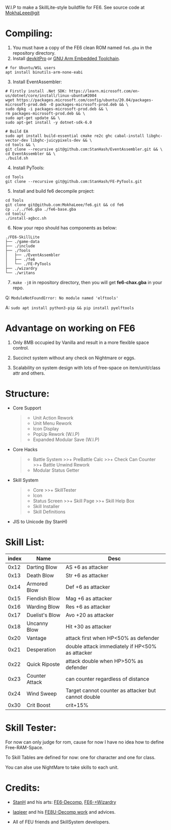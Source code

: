 W.I.P to make a SkillLite-style buildfile for FE6.
See source code at [MokhaLeee@git](https://github.com/MokhaLeee/FE6-SkillLite)

# Compiling:

1. You must have a copy of the FE6 clean ROM named `fe6.gba` in the repository directory.
2. Install [devkitPro](https://devkitpro.org/wiki/Getting_Started) or [GNU Arm Embedded Toolchain](https://developer.arm.com/tools-and-software/open-source-software/developer-tools/gnu-toolchain/gnu-rm).
```
# for Ubuntu/WSL users
apt install binutils-arm-none-eabi
```
3. Install EventAssembler:
```
# Firstly install .Net SDK: https://learn.microsoft.com/en-us/dotnet/core/install/linux-ubuntu#2004
wget https://packages.microsoft.com/config/ubuntu/20.04/packages-microsoft-prod.deb -O packages-microsoft-prod.deb && \
sudo dpkg -i packages-microsoft-prod.deb && \
rm packages-microsoft-prod.deb && \
sudo apt-get update && \
sudo apt-get install -y dotnet-sdk-6.0

# Build EA
sudo apt install build-essential cmake re2c ghc cabal-install libghc-vector-dev libghc-juicypixels-dev && \
cd tools && \
git clone --recursive git@github.com:StanHash/EventAssembler.git && \
cd EventAssembler && \
./build.sh
```
4. Install PyTools:
```
cd Tools
git clone --recursive git@github.com:StanHash/FE-PyTools.git
```
5. Install and build fe6 decompile project:
```
cd Tools
git clone git@github.com:MokhaLeee/fe6.git && cd fe6
cp ../../fe6.gba ./fe6-base.gba
cd tools/
./install-agbcc.sh
```
6. Now your repo should has components as below:
```
./FE6-SkillLite
├── ./game-data
├── ./include
├── ./Tools
│   ├── ./EventAssembler
│   ├── ./fe6
│   └── ./FE-PyTools
├── ./wizardry
└── ./writans
```
7. `make -j8` in repository directory, then you will get **fe6-chax.gba** in your repo.

Q: `ModuleNotFoundError: No module named 'elftools'`

A: `sudo apt install python3-pip && pip install pyelftools`

# Advantage on working on FE6

1. Only 8MB occupied by Vanilla and result in a more flexible space control.

2. Succinct system without any check on Nightmare or eggs.

3. Scalability on system design with lots of free-space on item/unit/class attr and others.

# Structure:

*  Core Support
	>+ Unit Action Rework
	>+ Unit Menu Rework
	>+ Icon Display
	>+ PopUp Rework (W.I.P)
	>+ Expanded Modular Save (W.I.P)
* Core Hacks
	>+ Battle System
		>>+ PreBattle Calc
		>>+ Check Can Counter
		>>+ Battle Unwind Rework
	>+ Modular Status Getter
* Skill System
	>+ Core
		>>+ SkillTester
	>+ Icon
	>+ Status Screen
		>>+ Skill Page
		>>+ Skill Help Box
	>+ Skill Installer
	>+ Skill Definitions
* JIS to Unicode (by StanH)

# Skill List:
| index | Name 	| Desc 	|
| ---	|---	|---	|
| 0x12	| Darting Blow 	| AS +6	as attacker	|
| 0x13	| Death Blow	| Str +6 as attacker |
| 0x14	| Armored Blow	| Def +6 as attacker |
| 0x15	| Fiendish Blow	| Mag +6 as attacker |
| 0x16	| Warding Blow	| Res +6 as attacker |
| 0x17	| Duelist's Blow| Avo +20 as attacker |
| 0x18	| Uncanny Blow	| Hit +30 as attacker |
| 0x20	| Vantage		| attack first when HP<50% as defender |
| 0x21	| Desperation	| double attack immediately if HP<50% as attacker |
| 0x22	| Quick Riposte	| attack double when HP>50% as defender |
| 0x23	| Counter Attack| can counter regardless of distance |
| 0x24	| Wind Sweep	| Target cannot counter as attacker but cannot double |
| 0x30	| Crit Boost	| crit+15% |


# Skill Tester:
For now can only judge for rom, cause for now I have no idea how to define Free-RAM-Space.

To Skill Tables are defined for now: one for character and one for class.

You can alse use NightMare to take skills to each unit.

# Credits:
* [StanH](https://github.com/StanHash) and his arts: [FE6-Decomp](https://github.com/StanHash/fe6), [FE6-+Wizardry](https://github.com/StanHash/fe6-wizardry)

* [laqieer](https://github.com/laqieer) and his [FE8U-Decomp work](https://github.com/laqieer/fireemblem8u) and advices.

* All of FEU friends and SkillSystem developers.